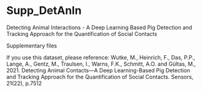 # Supp_DetAnIn
Detecting Animal Interactions - A Deep Learning Based Pig Detection and Tracking Approach for the Quantification of Social Contacts

Supplementary files  

If you use this dataset, please reference: Wutke, M., Heinrich, F., Das, P.P., Lange, A., Gentz, M., Traulsen, I., Warns, F.K., Schmitt, A.O. and Gültas, M., 2021. Detecting Animal Contacts—A Deep Learning-Based Pig Detection and Tracking Approach for the Quantification of Social Contacts. Sensors, 21(22), p.7512
